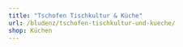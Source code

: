 ```yaml
---
title: "Tschofen Tischkultur & Küche"
url: /bludenz/tschofen-tischkultur-und-kueche/
shop: Küchen
---
```

